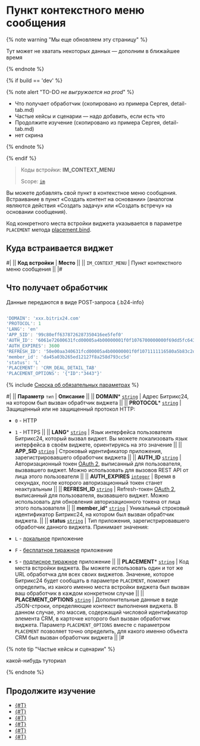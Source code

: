 # Пункт контекстного меню сообщения

{% note warning "Мы еще обновляем эту страницу" %}

Тут может не хватать некоторых данных — дополним в ближайшее время

{% endnote %}

{% if build == 'dev' %}

{% note alert "TO-DO _не выгружается на prod_" %}

- Что получает обработчик (скопировано из примера Сергея, detail-tab.md)
- Частые кейсы и сценарии — надо добавить, если есть что
- Продолжите изучение (скопировано из примера Сергея, detail-tab.md)
- нет скрина

{% endnote %}

{% endif %}

> Коды встройки: **IM_CONTEXT_MENU**
>
> Scope: [`im`](../../scopes/permissions.md)
>

Вы можете добавлять свой пункт в контекстное меню сообщения. Встраивание в пункт «Создать контент на основании» (аналогом являются действия «Создать задачу» или «Создать встречу» на основании сообщения).

Код конкретного места встройки виджета указывается в параметре `PLACEMENT` метода [placement.bind](../placement-bind.md).

## Куда встраивается виджет

#|
|| **Код встройки** | **Место** ||
|| `IM_CONTEXT_MENU` | Пункт контекстного меню сообщения  ||
|#

## Что получает обработчик

Данные передаются в виде POST-запроса {.b24-info}

```js

'DOMAIN': 'xxx.bitrix24.com'
'PROTOCOL': 1
'LANG': 'en'
'APP_SID': '99c80eff6378726287350416ee5fef0'
'AUTH_ID': '6061e72600631fcd00005a4b00000001f0f1076700000000f69dd5fc643d9ce2fdbc1'
'AUTH_EXPIRES': 3600
'REFRESH_ID': '50e00aa340631fcd00005a4b00000001f0f1071111116580a5b83c2de639ef28c12'
'member_id': 'da45a03b265ed12127f8a258d793cc5d'
'status': 'L'
'PLACEMENT': 'CRM_DEAL_DETAIL_TAB'
'PLACEMENT_OPTIONS': '{"ID":"3443"}'

```

{% include [Сноска об обязательных параметрах](../../../_includes/required.md) %}

#|
|| **Параметр**
`тип` | **Описание** ||
|| **DOMAIN***
[`string`](../../data-types.md) | Адрес Битрикс24, на котором был вызван обрабтчик виджета ||
|| **PROTOCOL***
[`string`](../../data-types.md) | Защищенный или не защищенный протокол HTTP:

- `0` - HTTP
- `1` - HTTPS
 ||
|| **LANG***
[`string`](../../data-types.md) | Язык интерфейса пользователя Битрикс24, который вызвал виджет. Вы можете локализовать язык интерфейса в своём виджете, ориентируясь на это значение ||
|| **APP_SID**
[`string`](../../data-types.md) | Строковый идентификатор приложения, зарегистрировавшего обработчик виджета ||
|| **AUTH_ID**
[`string`](../../data-types.md) | Авторизационный токен [OAuth 2](../../oauth/simple-way.md), выписанный для пользователя, вызвавшего виджет. Можно использовать для вызовов REST API от лица этого пользователя ||
|| **AUTH_EXPIRES**
[`integer`](../../data-types.md) | Время в секундах, после которого авторизационный токен станет неактуальным ||
|| **REFRESH_ID**
[`string`](../../data-types.md) | Refresh-токен [OAuth 2](../../oauth/simple-way.md), выписанный для пользователя, вызвавшего виджет. Можно использовать для обновления авторизационного токена от лица этого пользователя ||
|| **member_id***
[`string`](../../data-types.md) | Уникальный строковый идентификатор Битрикс24, на котором был вызван обрабтчик виджета.  ||
|| **status**
[`string`](../../data-types.md) | Тип приложения, зарегистрировавшего обработчик данного виджета. Принимает значения:

- `L` - [локальное](../../../local-integrations/local-apps.md) приложение
- `F` - [бесплатное тиражное](../../../market/) приложение
- `S` - [подписное тиражное](../../../market/monetization/index.md) приложение
||
|| **PLACEMENT***
[`string`](../../data-types.md) | Код места встройки виджета. Вы можете использовать один и тот же URL обработчка для всех своих виджетов. Значение, которое Битрикс24 будет сообщать в параметре `PLACEMENT`, поможет определить, из какого именно места встройки виджета был вызван ваш обработчик в каждом конкретном случае ||
|| **PLACEMENT_OPTIONS**
[`string`](../../data-types.md) | Дополнительные данные в виде JSON-строки, определяющие контекст выполнения виджета. В данном случае, это массив, содержащий числовой идентификатор элемента CRM, в карточке которого был вызван обработчик виджета. Параметр `PLACEMENT_OPTIONS` вместе с параметром `PLACEMENT` позволяет точно определить, для какого именно объекта CRM был вызван обработчик виджета ||
|#

{% note tip "Частые кейсы и сценарии" %}

какой-нибудь туториал

{% endnote %}

## Продолжите изучение

- [{#T}](../placement-bind.md)
- [{#T}](../ui-interaction/index.md)
- [{#T}](../ui-interaction/crm-card.md)
- [{#T}](../../interactivity/index.md)
- [{#T}](../open-application.md)
- [{#T}](../open-path.md)
